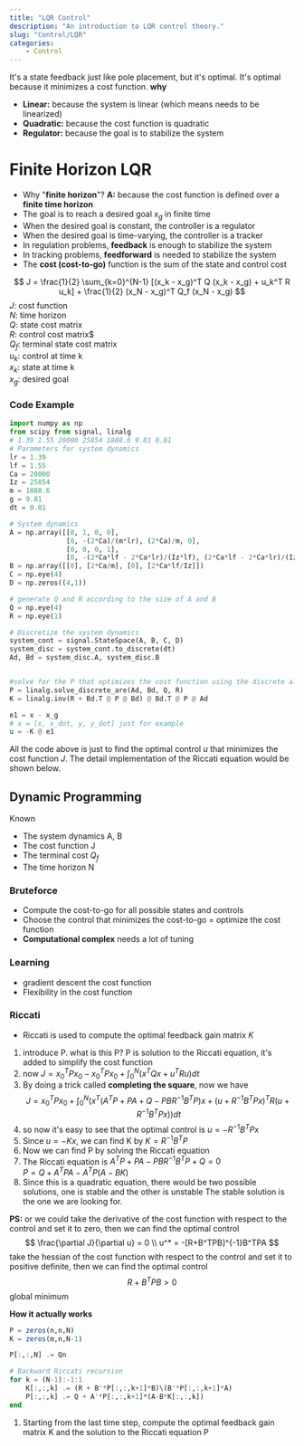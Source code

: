 ```yaml
---
title: "LQR Control"
description: "An introduction to LQR control theory."
slug: "Control/LQR"
categories:
    - Control
---
```


It's a state feedback just like pole placement, but it's optimal. It's optimal because it minimizes a cost function. 
**why**
- **Linear:** because the system is linear (which means needs to be linearized)
- **Quadratic:** because the cost function is quadratic
- **Regulator:** because the goal is to stabilize the system

# Finite Horizon LQR
- Why "**finite horizon**"? **A:** because the cost function is defined over a **finite time horizon**
- The goal is to reach a desired goal $x_g$ in finite time
- When the desired goal is constant, the controller is a regulator
- When the desired goal is time-varying, the controller is a tracker
- In regulation problems, **feedback** is enough to stabilize the system
- In tracking problems, **feedforward** is needed to stabilize the system
- The **cost (cost-to-go)** function is the sum of the state and control cost

$$
J = \frac{1}{2} \sum_{k=0}^{N-1} [(x_k - x_g)^T Q (x_k - x_g) + u_k^T R u_k] + \frac{1}{2} (x_N - x_g)^T Q_f (x_N - x_g)
$$
$J$: cost function  
$N$: time horizon   
$Q$: state cost matrix  
$R$: control cost matrix$  
$Q_f$: terminal state cost matrix   
$u_k$: control at time k  
$x_k$: state at time k  
$x_g$: desired goal

### Code Example
```python
import numpy as np
from scipy from signal, linalg
# 1.39 1.55 20000 25854 1888.6 9.81 0.01
# Parameters for system dynamics
lr = 1.39
lf = 1.55
Ca = 20000
Iz = 25854
m = 1888.6
g = 9.81
dt = 0.01

# System dynamics
A = np.array([[0, 1, 0, 0],
              [0, -(2*Ca)/(m*lr), (2*Ca)/m, 0],
              [0, 0, 0, 1],
              [0, -(2*Ca*lf - 2*Ca*lr)/(Iz*lf), (2*Ca*lf - 2*Ca*lr)/(Iz*lf), 0]])
B = np.array([[0], [2*Ca/m], [0], [2*Ca*lf/Iz]])
C = np.eye(4)
D = np.zeros((4,1))

# generate Q and R according to the size of A and B
Q = np.eye(4)
R = np.eye(1)

# Discretize the system dynamics
system_cont = signal.StateSpace(A, B, C, D)
system_disc = system_cont.to_discrete(dt)
Ad, Bd = system_disc.A, system_disc.B


#solve for the P that optimizes the cost function using the discrete algebraic Riccati equation
P = linalg.solve_discrete_are(Ad, Bd, Q, R)
K = linalg.inv(R + Bd.T @ P @ Bd) @ Bd.T @ P @ Ad

e1 = x - x_g
# x = [x, x_dot, y, y_dot] just for example
u = -K @ e1
```
All the code above is just to find the optimal control $u$ that minimizes the cost function $J$.
The detail implementation of the Riccati equation would be shown below.



## Dynamic Programming
Known
- The system dynamics A, B
- The cost function J
- The terminal cost $Q_f$
- The time horizon N

### Bruteforce
- Compute the cost-to-go for all possible states and controls
- Choose the control that minimizes the cost-to-go = optimize the cost function
- **Computational complex** needs a lot of tuning
### Learning
- gradient descent the cost function
- Flexibility in the cost function


### Riccati
- Riccati is used to compute the optimal feedback gain matrix $K$
1. introduce P. what is this P? P is solution to the Riccati equation, it's added to simplify the cost function 
2. now $J = x_0^T P x_0 - x_0^T P x_0 + \int_0^N (x^T Q x + u^T R u) dt$
3. By doing a trick called **completing the square**, now we have 
  $$
    J = x_0^T P x_0 + \int_0^N (x^T(A^T P + PA + Q - PBR^{-1}B^T P)x + (u+R^{-1}B^T P x)^T R (u+R^{-1}B^T P x)) dt
    $$
4. so now it's easy to see that the optimal control is $u = -R^{-1}B^T P x$
5. Since $u = -Kx$, we can find K by $K = R^{-1}B^T P$
6. Now we can find P by solving the Riccati equation
7. The Riccati equation is $A^T P + PA - PBR^{-1}B^T P + Q = 0$  
   $P = Q + A^T P A - A^T P (A-BK)$
8. Since this is a quadratic equation, there would be two possible solutions, one is stable and the other is unstable
   The stable solution is the one we are looking for.

**PS:** or we could take the derivative of the cost function with respect to the control and set it to zero, then we can find the optimal control
$$
\frac{\partial J}{\partial u} = 0  \\
u^* = -[R+B^TPB]^{-1}B^TPA
$$
take the hessian of the cost function with respect to the control and set it to positive definite, then we can find the optimal control
$$
R + B^TPB > 0
$$
global minimum

**How it actually works**
```julia
P = zeros(n,n,N)
K = zeros(m,n,N-1)

P[:,:,N] .= Qn

# Backward Riccati recursion
for k = (N-1):-1:1
    K[:,:,k] .= (R + B'*P[:,:,k+1]*B)\(B'*P[:,:,k+1]*A)
    P[:,:,k] .= Q + A'*P[:,:,k+1]*(A-B*K[:,:,k])
end
```
1. Starting from the last time step, compute the optimal feedback gain matrix K and the solution to the Riccati equation P
